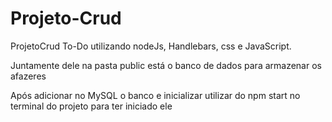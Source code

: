 # Projeto-Crud
 ProjetoCrud To-Do  utilizando nodeJs, Handlebars, css e JavaScript.

Juntamente dele na pasta public está o banco de dados para armazenar os afazeres

Após adicionar no MySQL o banco e inicializar utilizar do npm start no terminal do projeto para ter iniciado ele
